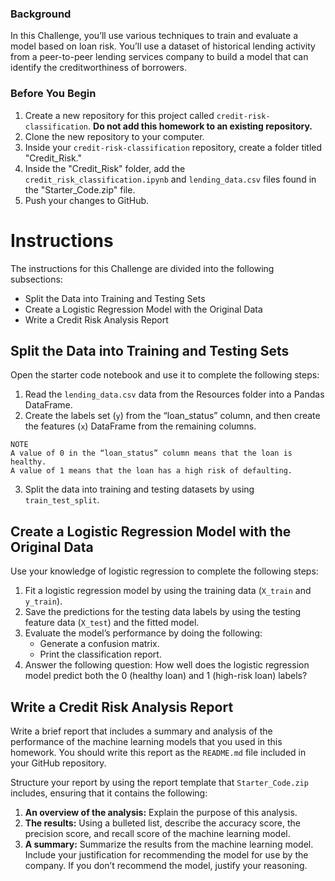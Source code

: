 ### Background
In this Challenge, you’ll use various techniques to train and evaluate a model based on loan risk. You’ll use a dataset of historical lending activity from a peer-to-peer lending services company to build a model that can identify the creditworthiness of borrowers.

### Before You Begin
1. Create a new repository for this project called `credit-risk-classification`. **Do not add this homework to an existing repository.**
2. Clone the new repository to your computer.
3. Inside your `credit-risk-classification` repository, create a folder titled "Credit_Risk."
4. Inside the "Credit_Risk" folder, add the `credit_risk_classification.ipynb` and `lending_data.csv` files found in the "Starter_Code.zip" file.
5. Push your changes to GitHub.


# Instructions
The instructions for this Challenge are divided into the following subsections:
- Split the Data into Training and Testing Sets
- Create a Logistic Regression Model with the Original Data
- Write a Credit Risk Analysis Report

## Split the Data into Training and Testing Sets
Open the starter code notebook and use it to complete the following steps:
1. Read the `lending_data.csv` data from the Resources folder into a Pandas DataFrame.
2. Create the labels set (`y`) from the “loan_status” column, and then create the features (`x`) DataFrame from the remaining columns.
```
NOTE
A value of 0 in the “loan_status” column means that the loan is healthy.
A value of 1 means that the loan has a high risk of defaulting.
```
3. Split the data into training and testing datasets by using `train_test_split`.

## Create a Logistic Regression Model with the Original Data
Use your knowledge of logistic regression to complete the following steps:
1. Fit a logistic regression model by using the training data (`X_train` and `y_train`).
2. Save the predictions for the testing data labels by using the testing feature data (`X_test`) and the fitted model.
3. Evaluate the model’s performance by doing the following:
   - Generate a confusion matrix.
   - Print the classification report.
4. Answer the following question: How well does the logistic regression model predict both the 0 (healthy loan) and 1 (high-risk loan) labels?

## Write a Credit Risk Analysis Report
Write a brief report that includes a summary and analysis of the performance of the machine learning models that you used in this homework. You should write this report as the `README.md` file included in your GitHub repository.

Structure your report by using the report template that `Starter_Code.zip` includes, ensuring that it contains the following:
1. **An overview of the analysis:** Explain the purpose of this analysis.
2. **The results:** Using a bulleted list, describe the accuracy score, the precision score, and recall score of the machine learning model.
3. **A summary:** Summarize the results from the machine learning model. Include your justification for recommending the model for use by the company. If you don’t recommend the model, justify your reasoning.
